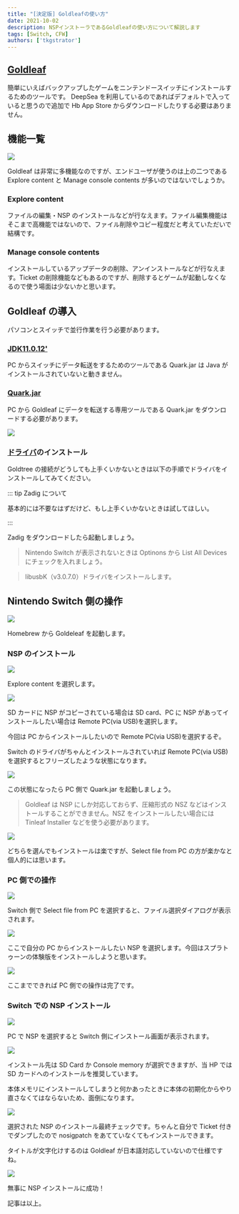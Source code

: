 ```yaml
---
title: "[決定版] Goldleafの使い方"
date: 2021-10-02
description: NSPインストーラであるGoldleafの使い方について解説します
tags: [Switch, CFW]
authors: ['tkgstrator']
---
```


## [Goldleaf](https://github.com/XorTroll/Goldleaf/releases)

簡単にいえばバックアップしたゲームをニンテンドースイッチにインストールするためのツールです。 DeepSea を利用しているのであればデフォルトで入っていると思うので追加で Hb App Store からダウンロードしたりする必要はありません。



## 機能一覧

![](https://pbs.twimg.com/media/EZ3naBOXYAEnet6?format=jpg&name=large)

Goldleaf は非常に多機能なのですが、エンドユーザが使うのは上の二つである Explore content と Manage console contents が多いのではないでしょうか。

### Explore content

ファイルの編集・NSP のインストールなどが行なえます。ファイル編集機能はそこまで高機能ではないので、ファイル削除やコピー程度だと考えていただいで結構です。

### Manage console contents

インストールしているアップデータの削除、アンインストールなどが行なえます。Ticket の削除機能などもあるのですが、削除するとゲームが起動しなくなるので使う場面は少ないかと思います。

## Goldleaf の導入

パソコンとスイッチで並行作業を行う必要があります。

### [JDK11.0.12'](https://download.oracle.com/otn/java/jdk/11.0.12+8/f411702ca7704a54a79ead0c2e0942a3/jdk-11.0.12_windows-x64_bin.exe)

PC からスイッチにデータ転送をするためのツールである Quark.jar は Java がインストールされていないと動きません。

### [Quark.jar](https://github.com/XorTroll/Goldleaf/releases)

PC から Goldleaf にデータを転送する専用ツールである Quark.jar をダウンロードする必要があります。

![](https://pbs.twimg.com/media/EZ3R8_VWkAAXEcV?format=jpg&name=large)

### [ドライバ](https://zadig.akeo.ie/)のインストール

Goldtree の接続がどうしても上手くいかないときは以下の手順でドライバをインストールしてみてください。

::: tip Zadig について

基本的には不要なはずだけど、もし上手くいかないときは試してほしい。

:::

Zadig をダウンロードしたら起動しましょう。

> Nintendo Switch が表示されないときは Optinons から List All Devices にチェックを入れましょう。

> libusbK（v3.0.7.0）ドライバをインストールします。

## Nintendo Switch 側の操作

![](https://pbs.twimg.com/media/EZ3TNHLWoAYbyLH?format=jpg&name=large)

Homebrew から Goldeleaf を起動します。

### NSP のインストール

![](https://pbs.twimg.com/media/EZ3TQBqWAAAQKzG?format=jpg&name=large)

Explore content を選択します。

![](https://pbs.twimg.com/media/EZ3TQmBXkAUUoo9?format=jpg&name=large)

SD カードに NSP がコピーされている場合は SD card、PC に NSP があってインストールしたい場合は Remote PC(via USB)を選択します。

今回は PC からインストールしたいので Remote PC(via USB)を選択するぞ。

Switch のドライバがちゃんとインストールされていれば Remote PC(via USB)を選択するとフリーズしたような状態になります。

![](https://pbs.twimg.com/media/EZ3kkMqX0AA9L_l?format=jpg&name=large)

この状態になったら PC 側で Quark.jar を起動しましょう。

> Goldleaf は NSP にしか対応しておらず、圧縮形式の NSZ などはインストールすることができません。NSZ をインストールしたい場合には Tinleaf Installer などを使う必要があります。

![](https://pbs.twimg.com/media/EZ3kke4X0AIim8v?format=jpg&name=large)

どちらを選んでもインストールは楽ですが、Select file from PC の方が楽かなと個人的には思います。

### PC 側での操作

![](https://pbs.twimg.com/media/EZ3VUHhWkAAYaP1?format=jpg&name=large)

Switch 側で Select file from PC を選択すると、ファイル選択ダイアログが表示されます。

![](https://pbs.twimg.com/media/EZ3Va9QWsAAMbFJ?format=jpg&name=large)

ここで自分の PC からインストールしたい NSP を選択します。今回はスプラトゥーンの体験版をインストールしようと思います。

![](https://pbs.twimg.com/media/EZ3hWu5X0AAPky8?format=png&name=large)

ここまでできれば PC 側での操作は完了です。

### Switch での NSP インストール

![](https://pbs.twimg.com/media/EZ3knEuXQAIc_Ik?format=jpg&name=large)

PC で NSP を選択すると Switch 側にインストール画面が表示されます。

![](https://pbs.twimg.com/media/EZ3knlAX0Ak-wze?format=jpg&name=large)

インストール先は SD Card か Console memory が選択できますが、当 HP では SD カードへのインストールを推奨しています。

本体メモリにインストールしてしまうと何かあったときに本体の初期化からやり直さなくてはならないため、面倒になります。

![](https://pbs.twimg.com/media/EZ3koqXXkAAtYBL?format=jpg&name=large)

選択された NSP のインストール最終チェックです。ちゃんと自分で Ticket 付きでダンプしたので nosigpatch をあてていなくてもインストールできます。

タイトルが文字化けするのは Goldleaf が日本語対応していないので仕様ですね。

![](https://pbs.twimg.com/media/EZ3m2huX0AAg5pc?format=jpg&name=large)

無事に NSP インストールに成功！

記事は以上。


